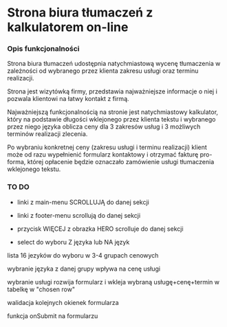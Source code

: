 # Strona biura tłumaczeń z kalkulatorem on-line 

### Opis funkcjonalności

Strona biura tłumaczeń udostępnia natychmiastową wycenę tłumaczenia w zależności od wybranego przez klienta zakresu usługi oraz terminu realizacji. 

Strona jest wizytówką firmy, przedstawia najważniejsze informacje o niej i pozwala klientowi na łatwy kontakt z firmą. 

Najważniejszą funkcjonalnością na stronie jest natychmiastowy kalkulator, który na podstawie długości wklejonego przez klienta tekstu i wybranego przez niego języka oblicza ceny dla 3 zakresów usług i 3 możliwych terminów realizacji zlecenia.

Po wybraniu konkretnej ceny (zakresu usługi i terminu realizacji) klient może od razu wypełnienić formularz kontaktowy i otrzymać fakturę pro-forma, której opłacenie będzie oznaczało zamówienie usługi tłumaczenia wklejonego tekstu.


### TO DO 
+ linki z main-menu SCROLLUJĄ do danej sekcji

+ linki z footer-menu scrollują do danej sekcji

+ przycisk WIĘCEJ z obrazka HERO scrolluje do danej sekcji

+ select do wyboru Z języka lub NA język

lista 16 jezyków do wyboru w 3-4 grupach cenowych

wybranie języka z danej grupy wpływa na cenę usługi

wybranie usługi rozwija formularz i wkleja wybraną usługę+cenę+termin w tabelkę w "chosen row"

walidacja kolejnych okienek formularza

funkcja onSubmit na formularzu
